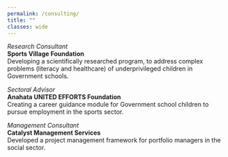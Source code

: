 ```yaml
---
permalink: /consulting/
title: ""
classes: wide 
---
```


*Research Consultant*   
**Sports Village Foundation**  
Developing a scientifically researched program, to address complex problems (literacy and healthcare) of underprivileged children in Government schools. 

*Sectoral Advisor*   
**Anahata UNITED EFFORTS Foundation**    
Creating a career guidance module for Government school children to pursue employment in the sports sector. 

*Management Consultant*   
**Catalyst Management Services**    
Developed a project management framework for portfolio managers in the social sector. 
